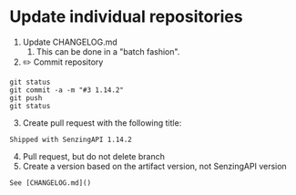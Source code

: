 # Update individual repositories

1. Update CHANGELOG.md
   1. This can be done in a "batch fashion".
2. :pencil2: Commit repository

```console
git status
git commit -a -m "#3 1.14.2"
git push
git status
```

3. Create pull request with the following title:

```console
Shipped with SenzingAPI 1.14.2
```

4. Pull request, but do not delete branch
5. Create a version based on the artifact version, not SenzingAPI version

```console
See [CHANGELOG.md]()
```
